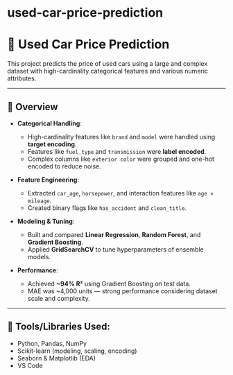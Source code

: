 # used-car-price-prediction
# 🚗 Used Car Price Prediction

This project predicts the price of used cars using a large and complex dataset with high-cardinality categorical features and various numeric attributes.

---

## 📌 Overview

- **Categorical Handling**:  
  - High-cardinality features like `brand` and `model` were handled using **target encoding**.  
  - Features like `fuel_type` and `transmission` were **label encoded**.  
  - Complex columns like `exterior color` were grouped and one-hot encoded to reduce noise.

- **Feature Engineering**:  
  - Extracted `car_age`, `horsepower`, and interaction features like `age × mileage`.  
  - Created binary flags like `has_accident` and `clean_title`.

- **Modeling & Tuning**:  
  - Built and compared **Linear Regression**, **Random Forest**, and **Gradient Boosting**.  
  - Applied **GridSearchCV** to tune hyperparameters of ensemble models.

- **Performance**:  
  - Achieved **~94% R²** using Gradient Boosting on test data.  
  - MAE was ~4,000 units — strong performance considering dataset scale and complexity.

---
## 🚀 Tools/Libraries Used:

- Python, Pandas, NumPy
- Scikit-learn (modeling, scaling, encoding)
- Seaborn & Matplotlib (EDA)
- VS Code
